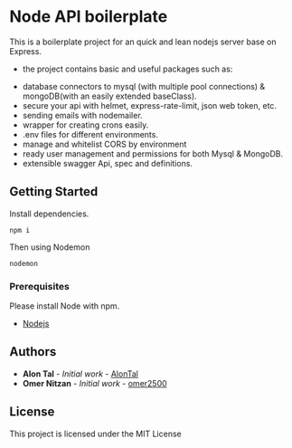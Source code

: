 # Node API boilerplate

This is a boilerplate project for an quick and lean nodejs server base on Express.
* the project contains basic and useful packages such as: 
- database connectors to mysql (with multiple pool connections) & mongoDB(with an easily extended baseClass).
- secure your api with helmet, express-rate-limit, json web token, etc.  
- sending emails with nodemailer.
- wrapper for creating crons easily.
- .env files for different environments.
- manage and whitelist CORS by environment
- ready user management and permissions for both Mysql & MongoDB.
- extensible swagger Api, spec and definitions.

## Getting Started

Install dependencies.

```
npm i
```

Then using Nodemon

```
nodemon
```

### Prerequisites

Please install Node with npm.

- [Nodejs](https://nodejs.org)

## Authors

- **Alon Tal** - _Initial work_ - [AlonTal](https://github.com/Alontal)
- **Omer Nitzan** - _Initial work_ - [omer2500](https://github.com/omer2500)

## License

This project is licensed under the MIT License
